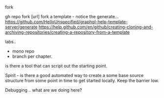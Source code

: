 fork

gh repo fork [url]
fork a template - notice the generate... https://github.com/HelloUnspecified/graphql-help-template-server/generate
https://help.github.com/en/github/creating-cloning-and-archiving-repositories/creating-a-repository-from-a-template

labs..

- mono repo
- branch per chapter.

is there a tool that can script out the starting point.

Spirit - is there a good automated way to create a some base source structure from some point in time to get started locally. Keep the barrier low.

Debugging .. what are we doing here?
